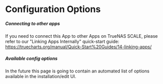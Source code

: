 # Configuration Options

##### Connecting to other apps

If you need to connect this App to other Apps on TrueNAS SCALE, please refer to our "Linking Apps Internally" quick-start guide:
https://truecharts.org/manual/Quick-Start%20Guides/14-linking-apps/

##### Available config options

In the future this page is going to contain an automated list of options available in the installation/edit UI.

